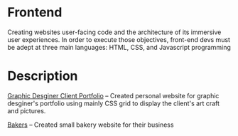 # Frontend

Creating websites user-facing code and the architecture of its immersive user experiences. In order to execute those objectives, front-end devs must be adept at three main languages: HTML, CSS, and Javascript programming

# Description

[Graphic Desginer Client Portfolio](https://github.com/jyoon2286/frontend/tree/main/Graphic%20Desginer%20Client%20Portfolio) – Created personal website for graphic desginer's portfolio using mainly CSS grid to display the client's art craft and pictures.

[Bakers](https://github.com/jyoon2286/frontend/tree/main/Bakers) – Created small bakery website for their business 

